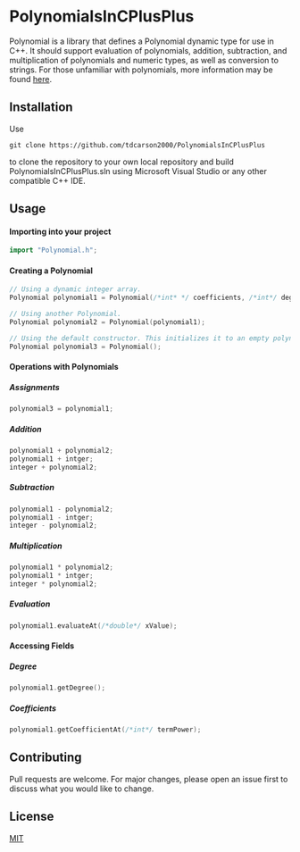 # PolynomialsInCPlusPlus

Polynomial is a library that defines a Polynomial dynamic type for use in C++. 
It should support evaluation of polynomials, addition, subtraction, and multiplication of polynomials and 
numeric types, as well as conversion to strings. For those unfamiliar with polynomials, more information 
may be found [here](https://en.wikipedia.org/wiki/Polynomial).

## Installation

Use 
```
git clone https://github.com/tdcarson2000/PolynomialsInCPlusPlus
```
to clone the repository to your own local repository and build PolynomialsInCPlusPlus.sln using 
Microsoft Visual Studio or any other compatible C++ IDE.

## Usage

#### Importing into your project
```c++
import "Polynomial.h";
```

#### Creating a Polynomial
```c++
// Using a dynamic integer array.
Polynomial polynomial1 = Polynomial(/*int* */ coefficients, /*int*/ degree);

// Using another Polynomial.
Polynomial polynomial2 = Polynomial(polynomial1);

// Using the default constructor. This initializes it to an empty polynomial of degree 0.
Polynomial polynomial3 = Polynomial();
```

#### Operations with Polynomials
##### Assignments
```c++
polynomial3 = polynomial1;
```

##### Addition
```c++
polynomial1 + polynomial2;
polynomial1 + intger;
integer + polynomial2;
```

##### Subtraction
```c++
polynomial1 - polynomial2;
polynomial1 - intger;
integer - polynomial2;
```

##### Multiplication
```c++
polynomial1 * polynomial2;
polynomial1 * intger;
integer * polynomial2;
```

##### Evaluation
```c++
polynomial1.evaluateAt(/*double*/ xValue);
```

#### Accessing Fields
##### Degree
```c++
polynomial1.getDegree();
```

##### Coefficients
```c++
polynomial1.getCoefficientAt(/*int*/ termPower);
```

## Contributing

Pull requests are welcome. For major changes, please open an issue first to discuss what you would like to change.

## License
[MIT](https://choosealicense.com/licenses/mit/)
